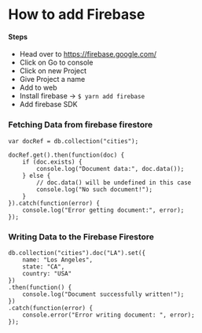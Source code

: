 # How to add Firebase
#### Steps
- Head over to https://firebase.google.com/
- Click on Go to console
- Click on new Project
- Give Project a name
- Add to web
- Install firebase ->  `$ yarn add firebase`
- Add firebase SDK

### Fetching Data from firebase firestore
```
var docRef = db.collection("cities");

docRef.get().then(function(doc) {
    if (doc.exists) {
        console.log("Document data:", doc.data());
    } else {
        // doc.data() will be undefined in this case
        console.log("No such document!");
    }
}).catch(function(error) {
    console.log("Error getting document:", error);
});
```

### Writing Data to the Firebase Firestore
```
db.collection("cities").doc("LA").set({
    name: "Los Angeles",
    state: "CA",
    country: "USA"
})
.then(function() {
    console.log("Document successfully written!");
})
.catch(function(error) {
    console.error("Error writing document: ", error);
});
```